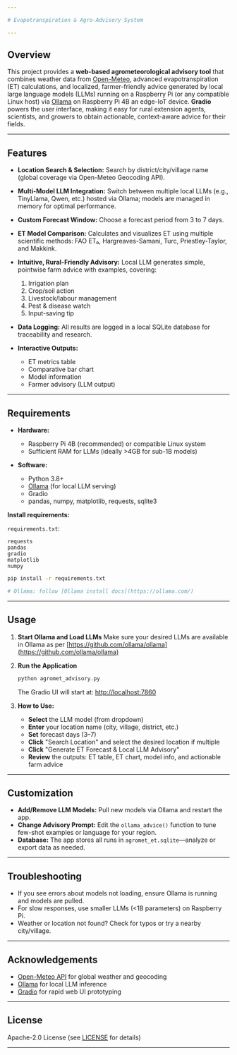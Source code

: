 ```yaml
---

# Evapotranspiration & Agro-Advisory System

---
```


## Overview

This project provides a **web-based agrometeorological advisory tool** that combines weather data from [Open-Meteo](https://open-meteo.com/en/docs), advanced evapotranspiration (ET) calculations, and localized, farmer-friendly advice generated by local large language models (LLMs) running on a Raspberry Pi (or any compatible Linux host) via [Ollama](https://ollama.com/) on Raspberry Pi 4B an edge-IoT device.
**Gradio** powers the user interface, making it easy for rural extension agents, scientists, and growers to obtain actionable, context-aware advice for their fields.

---

## Features

* **Location Search & Selection:**
  Search by district/city/village name (global coverage via Open-Meteo Geocoding API).
* **Multi-Model LLM Integration:**
  Switch between multiple local LLMs (e.g., TinyLlama, Qwen, etc.) hosted via Ollama; models are managed in memory for optimal performance.
* **Custom Forecast Window:**
  Choose a forecast period from 3 to 7 days.
* **ET Model Comparison:**
  Calculates and visualizes ET using multiple scientific methods: FAO ET₀, Hargreaves-Samani, Turc, Priestley-Taylor, and Makkink.
* **Intuitive, Rural-Friendly Advisory:**
  Local LLM generates simple, pointwise farm advice with examples, covering:

  1. Irrigation plan
  2. Crop/soil action
  3. Livestock/labour management
  4. Pest & disease watch
  5. Input-saving tip
* **Data Logging:**
  All results are logged in a local SQLite database for traceability and research.
* **Interactive Outputs:**

  * ET metrics table
  * Comparative bar chart
  * Model information
  * Farmer advisory (LLM output)

---

## Requirements

* **Hardware:**

  * Raspberry Pi 4B (recommended) or compatible Linux system
  * Sufficient RAM for LLMs (ideally >4GB for sub-1B models)
* **Software:**

  * Python 3.8+
  * [Ollama](https://ollama.com/) (for local LLM serving)
  * Gradio
  * pandas, numpy, matplotlib, requests, sqlite3

**Install requirements:**

`requirements.txt`:

```
requests
pandas
gradio
matplotlib
numpy
```

```bash
pip install -r requirements.txt
```

```bash
# Ollama: follow [Ollama install docs](https://ollama.com/)
```

---

## Usage

1. **Start Ollama and Load LLMs**
Make sure your desired LLMs are available in Ollama as per [https://github.com/ollama/ollama](https://github.com/ollama/ollama)

2. **Run the Application**

   ```bash
   python agromet_advisory.py
   ```

   The Gradio UI will start at:
   [http://localhost:7860](http://localhost:7860)

3. **How to Use:**

   * **Select** the LLM model (from dropdown)
   * **Enter** your location name (city, village, district, etc.)
   * **Set** forecast days (3–7)
   * **Click** "Search Location" and select the desired location if multiple
   * **Click** "Generate ET Forecast & Local LLM Advisory"
   * **Review** the outputs: ET table, ET chart, model info, and actionable farm advice

---

## Customization

* **Add/Remove LLM Models:**
  Pull new models via Ollama and restart the app.
* **Change Advisory Prompt:**
  Edit the `ollama_advice()` function to tune few-shot examples or language for your region.
* **Database:**
  The app stores all runs in `agromet_et.sqlite`—analyze or export data as needed.

---

## Troubleshooting

* If you see errors about models not loading, ensure Ollama is running and models are pulled.
* For slow responses, use smaller LLMs (<1B parameters) on Raspberry Pi.
* Weather or location not found? Check for typos or try a nearby city/village.

---

## Acknowledgements

* [Open-Meteo API](https://open-meteo.com/) for global weather and geocoding
* [Ollama](https://ollama.com/) for local LLM inference
* [Gradio](https://gradio.app/) for rapid web UI prototyping

---

## License

Apache-2.0 License (see [LICENSE](LICENSE) for details)

---

